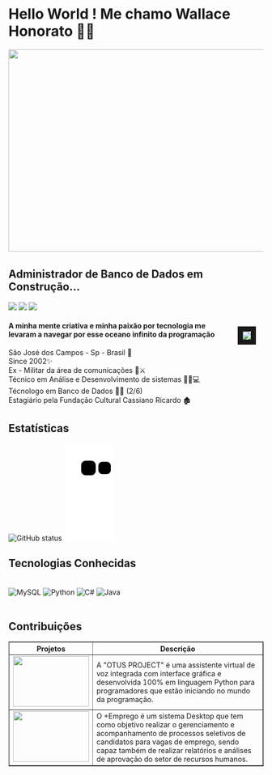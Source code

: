 # Hello World ! Me chamo Wallace Honorato 👨‍💻</br>

<div align="center">
<img src="https://user-images.githubusercontent.com/101594950/173713590-fca5005c-0c18-4d57-a421-1538a57f3410.gif" width="800" height="400" />
</div>

## Administrador de Banco de Dados em Construção...
  <a href="https://www.instagram.com/wallace.honorato.98/" target="_blank"><img src="https://img.shields.io/badge/-Instagram-%23E4405F?style=for-the-badge&logo=instagram&logoColor=white" target="_blank"></a>
  <a href = "mailto:wallacehonorato67@gmail.com"><img src="https://img.shields.io/badge/-Gmail-%23333?style=for-the-badge&logo=gmail&logoColor=white" target="_blank"></a>
  <a href="https://www.linkedin.com/in/wallace-honorato-b15a3b1a2/" target="_blank"><img src="https://img.shields.io/badge/-LinkedIn-%230077B5?style=for-the-badge&logo=linkedin&logoColor=white" target="_blank"></a> 
  
</div>

<img src="https://user-images.githubusercontent.com/101594950/173710188-800dae77-176a-41fb-aead-3443a3fd2021.gif" vspace="15px" hspace="15px" border="10px" align="right"/>

#### A minha mente criativa e minha paixão por tecnologia me levaram a navegar por esse oceano infinito da programação</br>
São José dos Campos - Sp - Brasil 🏡</br>
Since 2002✨</br>
Ex - Militar da área de comunicações 📡⚔️</br>
Técnico em Análise e Desenvolvimento de sistemas 👨‍🎓💻 </br>
Técnologo em Banco de Dados 🧑‍💻 (2/6) </br>
Estagiário pela Fundação Cultural Cassiano Ricardo 🏚️</br>

## Estatísticas
![GitHub status](https://github-readme-stats.vercel.app/api?username=WallaceHS20&show_icons=true&theme=radical)
![Snake animation](https://github.com/WallaceHS20/WallaceHS20/blob/output/github-contribution-grid-snake.svg)

## Tecnologias Conhecidas

<div style="display: inline_block"><br/>
  <img align="center" alt="MySQL" src="https://img.shields.io/badge/MySQL-005C84?style=for-the-badge&logo=mysql&logoColor=white" />
  <img align="center" alt="Python" src="https://img.shields.io/badge/Python-3776AB?style=for-the-badge&logo=python&logoColor=white" />  
  <img align="center" alt="C#" src="https://img.shields.io/badge/C%23-239120?style=for-the-badge&logo=c-sharp&logoColor=white" />
  <img align="center" alt="Java" src="https://img.shields.io/badge/java-%23ED8B00.svg?style=for-the-badge&logo=java&logoColor=white" />
  
</div> </br>

## Contribuições

<table border="1">
<thead>
    <tr>
        <th>Projetos<width="100"/th>
        <th>Descrição</th>
    </tr>
</thead>
<tbody>
    <tr>
        <td> <a href="https://github.com/fatec-bd1sem/Otus" target="_blank"><img src="https://user-images.githubusercontent.com/101594950/173720182-1be62bbb-a684-41e7-9d27-28eae7359714.png" width="150" height="100" target="_blank"></a></td> 
        <td>A "OTUS PROJECT" é uma assistente virtual de voz integrada com interface gráfica e desenvolvida 100% em linguagem Python para programadores que estão iniciando no mundo da programação. </td>
    </tr>
    <tr>
          <td> <a href="https://github.com/B1naryDevs/API" target="_blank"><img src="https://user-images.githubusercontent.com/101594950/195669547-fe8151b8-c115-4ec9-8c4d-6c02185efb98.png" width="150" height="100" target="_blank"></a></td>
                  <td>O +Emprego é um sistema Desktop que tem como objetivo realizar o gerenciamento e acompanhamento de processos seletivos de candidatos para vagas de emprego, sendo capaz também de realizar relatórios e análises de aprovação do setor de recursos humanos.</td>
</tbody>
<tfoot>
</tfoot>
</table>
